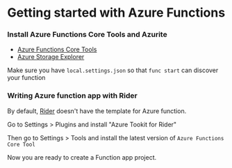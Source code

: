 # Getting started with Azure Functions

### Install Azure Functions Core Tools and Azurite

* [Azure Functions Core Tools](https://www.npmjs.com/package/azure-functions-core-tools)
* [Azure Storage Explorer](https://azure.microsoft.com/en-us/features/storage-explorer/)

Make sure you have `local.settings.json` so that `func start` can discover your function


### Writing Azure function app with Rider

By default, [Rider](https://www.jetbrains.com/rider/) doesn't have the template for Azure function.

Go to Settings > Plugins and install "Azure Tookit for Rider"


Then go to Settings > Tools and install the latest version of `Azure Functions Core Tool`

Now you are ready to create a Function app project.

